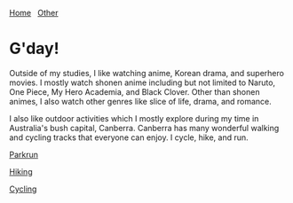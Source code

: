 [Home](./)&nbsp;&nbsp;&nbsp;[Other](./other.html)

# G'day!

Outside of my studies, I like watching anime, Korean drama, and superhero movies. I mostly watch shonen anime including but not limited to Naruto, One Piece, My Hero Academia, and Black Clover. Other than shonen animes, I also watch other genres like slice of life, drama, and romance.

I also like outdoor activities which I mostly explore during my time in Australia's bush capital, Canberra. Canberra has many wonderful walking and cycling tracks that everyone can enjoy. I cycle, hike, and run.

[Parkrun](/assets/img/IMG_1958.JPG)

[Hiking](/assets/img/1000057002.JPG)

[Cycling](/assets/img/1000057688.JPG)
